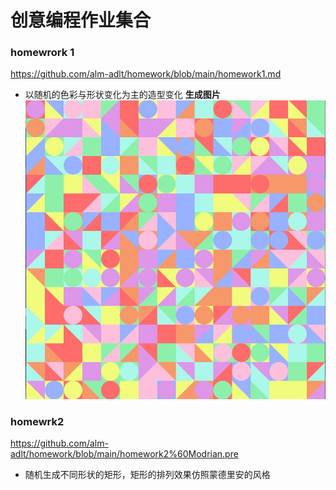 # 创意编程作业集合
### homewrork 1   
https://github.com/alm-adlt/homework/blob/main/homework1.md
* 以随机的色彩与形状变化为主的造型变化
  **生成图片**
![例1]( https://github.com/alm-adlt/homework/blob/main/image/%E5%B1%8F%E5%B9%95%E6%88%AA%E5%9B%BE%202021-09-27%20231321.jpg)

### homewrk2
https://github.com/alm-adlt/homework/blob/main/homework2%60Modrian.pre
* 随机生成不同形状的矩形，矩形的排列效果仿照蒙德里安的风格
